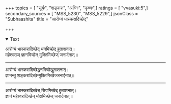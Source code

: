+++
topics = [ "सूर्यः", "शङ्करः", "अग्निः", "कृष्णः",]
ratings = [ "vvasuki:5",]
secondary_sources = [ "MSS_5230", "MSS_5229",]
jsonClass = "Subhaashita"
title = "आरोग्यं भास्करादिच्छेद्"

+++

<details open><summary>Text</summary>

आरोग्यं भास्करादिच्छेद् धनमिच्छेद् हुताशनात्।  
महेश्वराज् ज्ञानमिच्छेन् मुक्तिमिच्छेज् जनार्दनात्॥
_______________
आरोग्यं भास्करादिच्छेद्धनमिच्छेद्धुताशनात्।  
ज्ञानन्तु शङ्करादिच्छेन्मुक्तिमिच्छेज्जनार्द्दनात्॥
__________________
आरोग्यं भास्करादिच्छेच् श्रियमिच्छेद् हुताशनात्।  
ज्ञानं महेश्वरादिच्छेन् मोक्षमिच्छेज् जनार्दनात्॥
</details>
